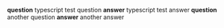 **question**
typescript test question
**answer**
typescript test answer
**question**
another question
**answer**
another answer

